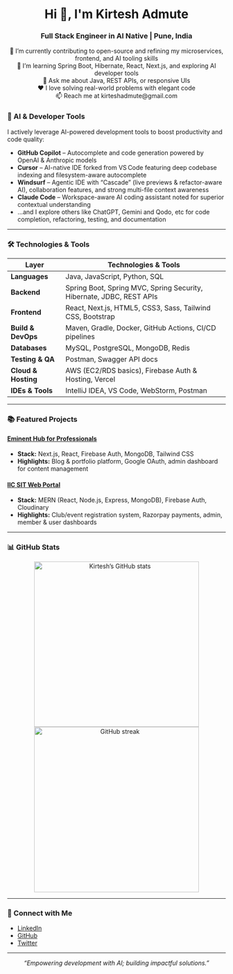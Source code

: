 <h1 align="center">Hi 👋, I'm Kirtesh Admute</h1>
<h3 align="center">Full Stack Engineer in AI Native | Pune, India</h3>

<p align="center">
  🔭 I’m currently contributing to open-source and refining my microservices, frontend, and AI tooling skills<br>
  🌱 I’m learning Spring Boot, Hibernate, React, Next.js, and exploring AI developer tools<br>
  💬 Ask me about Java, REST APIs, or responsive UIs<br>
  ❤️ I love solving real-world problems with elegant code<br>
  📫 Reach me at kirteshadmute@gmail.com
</p>


### 🤖 AI & Developer Tools

I actively leverage AI-powered development tools to boost productivity and code quality:

- **GitHub Copilot** – Autocomplete and code generation powered by OpenAI & Anthropic models
- **Cursor** – AI-native IDE forked from VS Code featuring deep codebase indexing and filesystem-aware autocomplete
- **Windsurf** – Agentic IDE with “Cascade” (live previews & refactor-aware AI), collaboration features, and strong multi-file context awareness 
- **Claude Code** – Workspace-aware AI coding assistant noted for superior contextual understanding 
- …and I explore others like ChatGPT, Gemini and Qodo, etc for code completion, refactoring, testing, and documentation
---

### 🛠️ Technologies & Tools

| Layer            | Technologies & Tools                                                                 |
|------------------|---------------------------------------------------------------------------------------|
| **Languages**     | Java, JavaScript, Python, SQL                                                   |
| **Backend**       | Spring Boot, Spring MVC, Spring Security, Hibernate, JDBC, REST APIs                |
| **Frontend**      | React, Next.js, HTML5, CSS3, Sass, Tailwind CSS, Bootstrap                          |
| **Build & DevOps**| Maven, Gradle, Docker, GitHub Actions, CI/CD pipelines                              |
| **Databases**     | MySQL, PostgreSQL, MongoDB, Redis                                                   |
| **Testing & QA**  | Postman, Swagger API docs                                           |
| **Cloud & Hosting**| AWS (EC2/RDS basics), Firebase Auth & Hosting, Vercel                              |
| **IDEs & Tools**  | IntelliJ IDEA, VS Code, WebStorm, Postman                                           |

---

### 📚 Featured Projects

#### [Eminent Hub for Professionals](https://eminenthub.vercel.app)
- **Stack:** Next.js, React, Firebase Auth, MongoDB, Tailwind CSS  
- **Highlights:** Blog & portfolio platform, Google OAuth, admin dashboard for content management

#### [IIC SIT Web Portal](https://iicsit.in)
- **Stack:** MERN (React, Node.js, Express, MongoDB), Firebase Auth, Cloudinary  
- **Highlights:** Club/event registration system, Razorpay payments, admin, member & user dashboards

---

### 📊 GitHub Stats

<p align="center">
  <img src="https://github-readme-stats.vercel.app/api?username=ikirtesh&show_icons=true&theme=default&count_private=true" alt="Kirtesh’s GitHub stats" width="380"/>
  <img src="https://github-readme-streak-stats.herokuapp.com/?user=ikirtesh&theme=default" alt="GitHub streak" width="380"/>
</p>

---

### 🔗 Connect with Me

- [LinkedIn](https://linkedin.com/in/ikirtesh)  
- [GitHub](https://github.com/ikirtesh)  
- [Twitter](https://twitter.com/Akirtesh)

---

<p align="center"><em>“Empowering development with AI; building impactful solutions.”</em></p>
